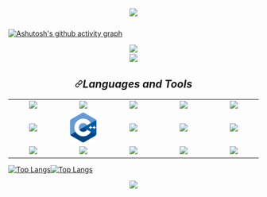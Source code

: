 <h1 align="center"> <a href="https://sunguoqi.com/"> <img src="https://readme-typing-svg.herokuapp.com/?lines=console.log(%22Hello%2C%20World!%22);爱折腾的技术人!&center=true&size=27"> </a> </h1>


[![Ashutosh's github activity graph](https://github-readme-activity-graph.cyclic.app/graph?username=chenisvert&theme=dracula)](https://github.com/ashutosh00710/github-readme-activity-graph)



<div align="center"> <img height="137px" src="https://github-readme-stats.vercel.app/api?username=chenisvert&hide_title=true&hide_border=true&show_icons=trueline_height=21&text_color=000&icon_color=000&bg_color=0,ea6161,ffc64d,fffc4d,52fa5a&theme=graywhite" /> </div>


<div align="center"> <img height="137px" src="https://github-readme-stats.vercel.app/api?username=chenisvert&show_icons=true&theme=tokyonight" /> </div>


<h2 align="center" dir="auto"><a id="user-content-languages-and-tools" class="anchor" aria-hidden="true" href="#languages-and-tools"><svg class="octicon octicon-link" viewBox="0 0 16 16" version="1.1" width="16" height="16" aria-hidden="true"><path fill-rule="evenodd" d="M7.775 3.275a.75.75 0 001.06 1.06l1.25-1.25a2 2 0 112.83 2.83l-2.5 2.5a2 2 0 01-2.83 0 .75.75 0 00-1.06 1.06 3.5 3.5 0 004.95 0l2.5-2.5a3.5 3.5 0 00-4.95-4.95l-1.25 1.25zm-4.69 9.64a2 2 0 010-2.83l2.5-2.5a2 2 0 012.83 0 .75.75 0 001.06-1.06 3.5 3.5 0 00-4.95 0l-2.5 2.5a3.5 3.5 0 004.95 4.95l1.25-1.25a.75.75 0 00-1.06-1.06l-1.25 1.25a2 2 0 01-2.83 0z"></path></svg></a><i>Languages and Tools</i></h2>
<table width="100">
<tbody><tr>
    <td align="center" width="190">
        <a target="_blank" rel="noopener noreferrer nofollow" href="https://camo.githubusercontent.com/f65690513c9c1ac780a11596aa10e66b48cb8244d526dcedd6e9500c723317a7/68747470733a2f2f7777772e766563746f726c6f676f2e7a6f6e652f6c6f676f732f6e6573746a732f6e6573746a732d617232312e737667"><img src="https://camo.githubusercontent.com/f65690513c9c1ac780a11596aa10e66b48cb8244d526dcedd6e9500c723317a7/68747470733a2f2f7777772e766563746f726c6f676f2e7a6f6e652f6c6f676f732f6e6573746a732f6e6573746a732d617232312e737667" data-canonical-src="https://www.vectorlogo.zone/logos/nestjs/nestjs-ar21.svg" style="max-width: 100%;"></a>
    </td>
    <td align="center" width="190">
        <a target="_blank" rel="noopener noreferrer nofollow" href="https://camo.githubusercontent.com/5c469f960af5ff1c614f4c749099933c9efeddd8c01882d6f1ef3316bbe9acc0/68747470733a2f2f7777772e766563746f726c6f676f2e7a6f6e652f6c6f676f732f747970657363726970746c616e672f747970657363726970746c616e672d69636f6e2e737667"><img src="https://camo.githubusercontent.com/5c469f960af5ff1c614f4c749099933c9efeddd8c01882d6f1ef3316bbe9acc0/68747470733a2f2f7777772e766563746f726c6f676f2e7a6f6e652f6c6f676f732f747970657363726970746c616e672f747970657363726970746c616e672d69636f6e2e737667" data-canonical-src="https://www.vectorlogo.zone/logos/typescriptlang/typescriptlang-icon.svg" style="max-width: 100%;"></a>
    </td>
    <td align="center" width="190">
        <a target="_blank" rel="noopener noreferrer nofollow" href="https://camo.githubusercontent.com/ff5a371b2db4bfc982ee959fffc6cb103e545ccd9bfd7c9540bd4a0bf1d05668/68747470733a2f2f7777772e766563746f726c6f676f2e7a6f6e652f6c6f676f732f6170616368655f6b61666b612f6170616368655f6b61666b612d617232312e737667"><img src="https://camo.githubusercontent.com/ff5a371b2db4bfc982ee959fffc6cb103e545ccd9bfd7c9540bd4a0bf1d05668/68747470733a2f2f7777772e766563746f726c6f676f2e7a6f6e652f6c6f676f732f6170616368655f6b61666b612f6170616368655f6b61666b612d617232312e737667" data-canonical-src="https://www.vectorlogo.zone/logos/apache_kafka/apache_kafka-ar21.svg" style="max-width: 100%;"></a>
    </td>
     <td align="center" width="190">
        <a target="_blank" rel="noopener noreferrer nofollow" href="https://camo.githubusercontent.com/d6df2ed824318b047b34aca2e61298784abceaae65d2fc4369cbc349cf0b08c0/68747470733a2f2f7777772e766563746f726c6f676f2e7a6f6e652f6c6f676f732f616d617a6f6e5f6177732f616d617a6f6e5f6177732d617232312e737667"><img src="https://camo.githubusercontent.com/d6df2ed824318b047b34aca2e61298784abceaae65d2fc4369cbc349cf0b08c0/68747470733a2f2f7777772e766563746f726c6f676f2e7a6f6e652f6c6f676f732f616d617a6f6e5f6177732f616d617a6f6e5f6177732d617232312e737667" data-canonical-src="https://www.vectorlogo.zone/logos/amazon_aws/amazon_aws-ar21.svg" style="max-width: 100%;"></a>
    </td>
    <td align="center" width="190">
        <a target="_blank" rel="noopener noreferrer nofollow" href="https://camo.githubusercontent.com/51ab47b87f7b0b3dd0bf4e48ec5129ba7c5b5296e8e8b8c61d61a0018a753d3c/68747470733a2f2f7777772e766563746f726c6f676f2e7a6f6e652f6c6f676f732f6d6f6e676f64622f6d6f6e676f64622d617232312e737667"><img src="https://camo.githubusercontent.com/51ab47b87f7b0b3dd0bf4e48ec5129ba7c5b5296e8e8b8c61d61a0018a753d3c/68747470733a2f2f7777772e766563746f726c6f676f2e7a6f6e652f6c6f676f732f6d6f6e676f64622f6d6f6e676f64622d617232312e737667" data-canonical-src="https://www.vectorlogo.zone/logos/mongodb/mongodb-ar21.svg" style="max-width: 100%;"></a>
    </td>
</tr>
<tr>
    <td align="center" width="190">
        <a target="_blank" rel="noopener noreferrer" href="https://github.com/abranhe/programming-languages-logos/blob/master/src/javascript/javascript.svg"><img src="https://github.com/abranhe/programming-languages-logos/raw/master/src/javascript/javascript.svg" width="60" style="max-width: 100%;"></a>
    </td>
    <td align="center" width="190">
        <a target="_blank" rel="noopener noreferrer" href="https://github.com/devicons/devicon/blob/master/icons/cplusplus/cplusplus-original.svg"><img src="https://github.com/devicons/devicon/raw/master/icons/cplusplus/cplusplus-original.svg" width="60" style="max-width: 100%;"></a>
    </td>
     <td align="center" width="190">
        <a target="_blank" rel="noopener noreferrer nofollow" href="https://camo.githubusercontent.com/bd29043fa7ea7ac11eba0b820e9b5c598fa24d6864597ab7429dd3f492a5c4a8/68747470733a2f2f7777772e766563746f726c6f676f2e7a6f6e652f6c6f676f732f676f6c616e672f676f6c616e672d6f6666696369616c2e737667"><img src="https://camo.githubusercontent.com/bd29043fa7ea7ac11eba0b820e9b5c598fa24d6864597ab7429dd3f492a5c4a8/68747470733a2f2f7777772e766563746f726c6f676f2e7a6f6e652f6c6f676f732f676f6c616e672f676f6c616e672d6f6666696369616c2e737667" width="110" data-canonical-src="https://www.vectorlogo.zone/logos/golang/golang-official.svg" style="max-width: 100%;"></a>
    </td>
    <td align="center" width="190">
        <a target="_blank" rel="noopener noreferrer nofollow" href="https://camo.githubusercontent.com/ce5c1c07234a7e3a5224a86cad5c946f62b7ec77559986f7d1d32cc7a2f8c32c/68747470733a2f2f7777772e766563746f726c6f676f2e7a6f6e652f6c6f676f732f72656163746a732f72656163746a732d617232312e737667"><img src="https://camo.githubusercontent.com/ce5c1c07234a7e3a5224a86cad5c946f62b7ec77559986f7d1d32cc7a2f8c32c/68747470733a2f2f7777772e766563746f726c6f676f2e7a6f6e652f6c6f676f732f72656163746a732f72656163746a732d617232312e737667" data-canonical-src="https://www.vectorlogo.zone/logos/reactjs/reactjs-ar21.svg" style="max-width: 100%;"></a>
    </td>
    <td align="center">
        <a target="_blank" rel="noopener noreferrer" href="https://github.com/prplx/svg-logos/blob/master/svg/redux.svg"><img src="https://github.com/prplx/svg-logos/raw/master/svg/redux.svg" width="120" style="max-width: 100%;"></a>
    </td>
</tr>
<tr>
    <td align="center">
        <a target="_blank" rel="noopener noreferrer nofollow" href="https://camo.githubusercontent.com/29390c5d9f9b5969224ecd9f0c7a112caa64e1b82e5acd9b8fefc753c04d0397/68747470733a2f2f7777772e766563746f726c6f676f2e7a6f6e652f6c6f676f732f6a6573746a73696f2f6a6573746a73696f2d617232312e737667"><img src="https://camo.githubusercontent.com/29390c5d9f9b5969224ecd9f0c7a112caa64e1b82e5acd9b8fefc753c04d0397/68747470733a2f2f7777772e766563746f726c6f676f2e7a6f6e652f6c6f676f732f6a6573746a73696f2f6a6573746a73696f2d617232312e737667" data-canonical-src="https://www.vectorlogo.zone/logos/jestjsio/jestjsio-ar21.svg" style="max-width: 100%;"></a>
    </td>
    <td align="center">
        <a target="_blank" rel="noopener noreferrer nofollow" href="https://camo.githubusercontent.com/7272fbb96da1c2b30e16ba3608d1cf66ba8a30c5f8aa92e288b068b340f38ac7/68747470733a2f2f7777772e766563746f726c6f676f2e7a6f6e652f6c6f676f732f6e6f64656a732f6e6f64656a732d617232312e737667"><img src="https://camo.githubusercontent.com/7272fbb96da1c2b30e16ba3608d1cf66ba8a30c5f8aa92e288b068b340f38ac7/68747470733a2f2f7777772e766563746f726c6f676f2e7a6f6e652f6c6f676f732f6e6f64656a732f6e6f64656a732d617232312e737667" data-canonical-src="https://www.vectorlogo.zone/logos/nodejs/nodejs-ar21.svg" style="max-width: 100%;"></a>
    </td>
    <td align="center">
        <a target="_blank" rel="noopener noreferrer nofollow" href="https://camo.githubusercontent.com/89135bb967e8c6d05c8e02d69d00b0cb75eea7bbae2bea6a6de4f06b000b97fe/68747470733a2f2f7777772e766563746f726c6f676f2e7a6f6e652f6c6f676f732f657870726573736a732f657870726573736a732d617232312e737667"><img src="https://camo.githubusercontent.com/89135bb967e8c6d05c8e02d69d00b0cb75eea7bbae2bea6a6de4f06b000b97fe/68747470733a2f2f7777772e766563746f726c6f676f2e7a6f6e652f6c6f676f732f657870726573736a732f657870726573736a732d617232312e737667" data-canonical-src="https://www.vectorlogo.zone/logos/expressjs/expressjs-ar21.svg" style="max-width: 100%;"></a>
    </td>
    <td align="center">
        <a target="_blank" rel="noopener noreferrer nofollow" href="https://camo.githubusercontent.com/327eb32fd6830a169ec288f9caf1fe010c5ab5c437f894695ac478cccdd9c189/68747470733a2f2f7777772e766563746f726c6f676f2e7a6f6e652f6c6f676f732f66697265626173652f66697265626173652d617232312e737667"><img src="https://camo.githubusercontent.com/327eb32fd6830a169ec288f9caf1fe010c5ab5c437f894695ac478cccdd9c189/68747470733a2f2f7777772e766563746f726c6f676f2e7a6f6e652f6c6f676f732f66697265626173652f66697265626173652d617232312e737667" data-canonical-src="https://www.vectorlogo.zone/logos/firebase/firebase-ar21.svg" style="max-width: 100%;"></a>
    </td>
    <td align="center">
        <a target="_blank" rel="noopener noreferrer nofollow" href="https://camo.githubusercontent.com/3b0dab478a9e8d9bbc417a6edbc3e4fdc2f52990cbe0261c5588919667519461/68747470733a2f2f7777772e766563746f726c6f676f2e7a6f6e652f6c6f676f732f727573742d6c616e672f727573742d6c616e672d69636f6e2e737667"><img src="https://camo.githubusercontent.com/3b0dab478a9e8d9bbc417a6edbc3e4fdc2f52990cbe0261c5588919667519461/68747470733a2f2f7777772e766563746f726c6f676f2e7a6f6e652f6c6f676f732f727573742d6c616e672f727573742d6c616e672d69636f6e2e737667" data-canonical-src="https://www.vectorlogo.zone/logos/rust-lang/rust-lang-icon.svg" style="max-width: 100%;"></a>
    </td>
</tr>
</tbody></table>









[![Top Langs](https://github-readme-stats.vercel.app/api/top-langs/?username=chenisvert)](https://github.com/Christmas/github-readme-stats)[![Top Langs](https://github-readme-stats.vercel.app/api/top-langs/?username=chenisvert&layout=compact)](https://github.com/Christmas/github-readme-stats)

<div align="center">
  <img  src="https://github-profile-trophy.vercel.app/?username=chenisvert&theme=gruvbox&row=1&column=7&no-frame=true&no-bg=true" />
</div>






